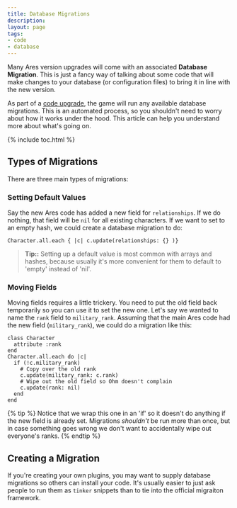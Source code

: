 ```yaml
---
title: Database Migrations
description: 
layout: page
tags:
- code
- database
---
```


Many Ares version upgrades will come with an associated **Database Migration**.   This is just a fancy way of talking about some code that will make changes to your database (or configuration files) to bring it in line with the new version.   

As part of a [code upgrade](/tutorials/manage/upgrades.html), the game will run any available database migrations.  This is an automated process, so you shouldn't need to worry about how it works under the hood.  This article can help you understand more about what's going on.
  
{% include toc.html %}

## Types of Migrations

There are three main types of migrations:

### Setting Default Values

Say the new Ares code has added a new field for `relationships`.  If we do nothing, that field will be `nil` for all existing characters.  If we want to set to an empty hash, we could create a database migration to do:

    Character.all.each { |c| c.update(relationships: {} )}

> **Tip::** Setting up a default value is most common with arrays and hashes, because usually it's more convenient for them to default to 'empty' instead of 'nil'.

### Moving Fields

Moving fields requires a little trickery.  You need to put the old field back temporarily so you can use it to set the new one.   Let's say we wanted to name the `rank` field to `military_rank`.   Assuming that the main Ares code had the new field (`military_rank`), we could do a migration like this:

    class Character
      attribute :rank
    end
    Character.all.each do |c|
      if (!c.military_rank)
        # Copy over the old rank
        c.update(military_rank: c.rank)
        # Wipe out the old field so Ohm doesn't complain
        c.update(rank: nil)
      end
    end

{% tip %}
Notice that we wrap this one in an 'if' so it doesn't do anything if the new field is already set.  Migrations _shouldn't_ be run more than once, but in case something goes wrong we don't want to accidentally wipe out everyone's ranks.
{% endtip %}

## Creating a Migration

If you're creating your own plugins, you may want to supply database migrations so others can install your code.  It's usually easier to just ask people to run them as `tinker` snippets than to tie into the official migraiton framework.